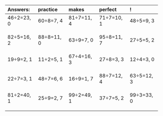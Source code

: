 | Answers: | practice | makes | perfect | ! |
| :--- | :--- | :--- | :--- | :--- |
| 46÷2=23, 0 | 60÷8=7, 4 | 81÷7=11, 4 | 71÷7=10, 1 | 48÷5=9, 3 | 
|   |   |   |   |   | 
|   |   |   |   |   | 
|   |   |   |   |   | 
| 82÷5=16, 2 | 88÷8=11, 0 | 63÷9=7, 0 | 95÷8=11, 7 | 27÷5=5, 2 | 
|   |   |   |   |   | 
|   |   |   |   |   | 
|   |   |   |   |   | 
| 19÷9=2, 1 | 11÷2=5, 1 | 67÷4=16, 3 | 27÷8=3, 3 | 12÷4=3, 0 | 
|   |   |   |   |   | 
|   |   |   |   |   | 
|   |   |   |   |   | 
| 22÷7=3, 1 | 48÷7=6, 6 | 16÷9=1, 7 | 88÷7=12, 4 | 63÷5=12, 3 | 
|   |   |   |   |   | 
|   |   |   |   |   | 
|   |   |   |   |   | 
| 81÷2=40, 1 | 25÷9=2, 7 | 99÷2=49, 1 | 37÷7=5, 2 | 99÷3=33, 0 | 
|   |   |   |   |   | 
|   |   |   |   |   | 
|   |   |   |   |   | 
